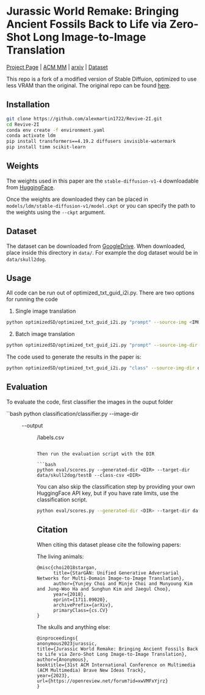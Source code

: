 # Jurassic World Remake: Bringing Ancient Fossils Back to Life via Zero-Shot Long Image-to-Image Translation </h1>
[Project Page](https://tinyurl.com/skull2animal) | [ACM MM]() | [arxiv]() | [Dataset](https://drive.google.com/drive/folders/1feHrsMNokvXYao_8UkjuJRfaAgmj_FhQ?usp=sharing)

This repo is a fork of a modified version of Stable Diffuion, optimized to use less VRAM than the original. The original repo can be found [here](https://github.com/basujindal/stable-diffusion). 


## Installation
<!--  bash -->
```bash
git clone https://github.com/alexmartin1722/Revive-2I.git
cd Revive-2I
conda env create -f environment.yaml
conda activate ldm
pip install transformers==4.19.2 diffusers invisible-watermark
pip install timm scikit-learn 
```

## Weights
The weights used in this paper are the `stable-diffusion-v1-4` downloadable from [HuggingFace](https://huggingface.co/CompVis). 

Once the weights are downloaded they can be placed in `models/ldm/stable-diffusion-v1/model.ckpt` or you can specify the path to the weights using the `--ckpt` argument.

## Dataset
The dataset can be downloaded from [GoogleDrive](https://drive.google.com/drive/folders/1feHrsMNokvXYao_8UkjuJRfaAgmj_FhQ?usp=sharing). When downloaded, place inside this directory in `data/`. For example the dog dataset would be in `data/skull2dog`. 

## Usage
All code can be run out of optimized_txt_guid_i2i.py. There are two options for running the code 
1. Single image translation
```bash
python optimizedSD/optimized_txt_guid_i2i.py "prompt" --source-img <IMG> 
```
2. Batch image translation
```bash
python optimizedSD/optimized_txt_guid_i2i.py "prompt" --source-img-dir <DIR>
```

The code used to generate the results in the paper is:
```bash
python optimizedSD/optimized_txt_guid_i2i.py "class" --source-img-dir data/skull2dog/testA/ --ddim_steps 100 --strength 0.95 --seed 42
```

## Evaluation
To evaluate the code, first classifier the images in the ouput folder

``bash
python classification/classifier.py --image-dir <DIR> --output <DIR>/labels.csv
```

Then run the evaluation script with the DIR

```bash
python eval/scores.py --generated-dir <DIR> --target-dir data/skull2dog/testB --class-csv <DIR>
```

You can also skip the classification step by providing your own HuggingFace API key, but if you have rate limits, use the classification script. 

```bash
python eval/scores.py --generated-dir <DIR> --target-dir data/skull2dog/testB --api-key XXX
```

## Citation 
When citing this dataset please cite the following papers:

The living animals:
```
@misc{choi2018stargan,
      title={StarGAN: Unified Generative Adversarial Networks for Multi-Domain Image-to-Image Translation}, 
      author={Yunjey Choi and Minje Choi and Munyoung Kim and Jung-Woo Ha and Sunghun Kim and Jaegul Choo},
      year={2018},
      eprint={1711.09020},
      archivePrefix={arXiv},
      primaryClass={cs.CV}
}
```

The skulls and anything else: 
```
@inproceedings{
anonymous2023jurassic,
title={Jurassic World Remake: Bringing Ancient Fossils Back to Life via Zero-Shot Long Image-to-Image Translation},
author={Anonymous},
booktitle={31st ACM International Conference on Multimedia (ACM Multimedia) Brave New Ideas Track},
year={2023},
url={https://openreview.net/forum?id=xwVMFxYjrz}
}
```
